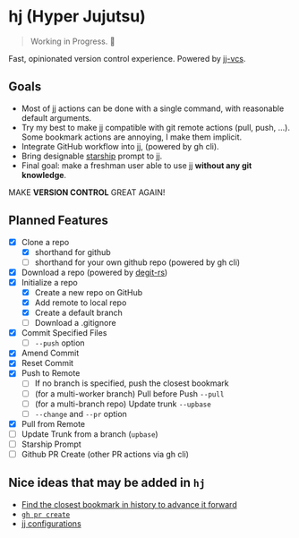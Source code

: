 # hj (Hyper Jujutsu)

> Working in Progress. 🚧

Fast, opinionated version control experience. Powered by [jj-vcs](https://github.com/jj-vcs/jj).

## Goals

- Most of jj actions can be done with a single command, with reasonable default arguments.
- Try my best to make jj compatible with git remote actions (pull, push, ...). Some bookmark actions are annoying, I make them implicit.
- Integrate GitHub workflow into jj, (powered by gh cli).
- Bring designable [starship](https://starship.rs/) prompt to jj.
- Final goal: make a freshman user able to use jj **without any git knowledge**.

MAKE **VERSION CONTROL** GREAT AGAIN!

## Planned Features
- [x] Clone a repo
  - [x] shorthand for github
  - [ ] shorthand for your own github repo (powered by gh cli)
- [x] Download a repo (powered by [degit-rs](https://github.com/psnszsn/degit-rs))
- [x] Initialize a repo
  - [x] Create a new repo on GitHub
  - [x] Add remote to local repo
  - [x] Create a default branch
  - [ ] Download a .gitignore
- [x] Commit Specified Files
  - [ ] `--push` option
- [x] Amend Commit
- [x] Reset Commit
- [x] Push to Remote
  - [ ] If no branch is specified, push the closest bookmark
  - [ ] (for a multi-worker branch) Pull before Push `--pull`
  - [ ] (for a multi-branch repo) Update trunk `--upbase`
  - [ ] `--change` and `--pr` option
- [x] Pull from Remote
- [ ] Update Trunk from a branch (`upbase`)
- [ ] Starship Prompt
- [ ] Github PR Create (other PR actions via gh cli)

## Nice ideas that may be added in `hj`

- [Find the closest bookmark in history to advance it forward](https://github.com/jj-vcs/jj/discussions/5568)
- [`gh pr create`](https://github.com/jj-vcs/jj/discussions/6279)
- [jj configurations](https://github.com/jj-vcs/jj/discussions/5812)

